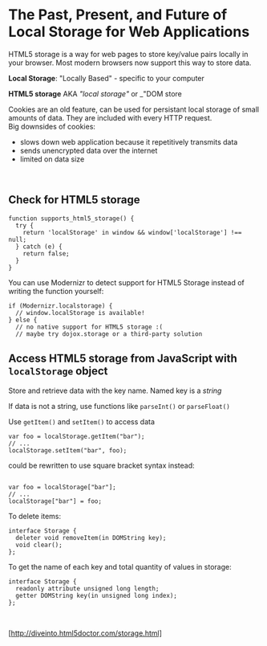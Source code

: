 # The Past, Present, and Future of Local Storage for Web Applications

HTML5 storage is a way for web pages to store key/value pairs locally in your browser. Most modern browsers now support this way to store data.

**Local Storage**: "Locally Based" - specific to your computer

**HTML5 storage** AKA _"local storage"_ or _"DOM store

Cookies are an old feature, can be used for persistant local storage of small amounts of data. They are included with every HTTP request.  
Big downsides of cookies:

- slows down web application because it repetitively transmits data
- sends unencrypted data over the internet
- limited on data size

<br>

## Check for HTML5 storage

```
function supports_html5_storage() {
  try {
    return 'localStorage' in window && window['localStorage'] !== null;
  } catch (e) {
    return false;
  }
}
```

You can use Modernizr to detect support for HTML5 Storage instead of writing the function yourself:

```
if (Modernizr.localstorage) {
  // window.localStorage is available!
} else {
  // no native support for HTML5 storage :(
  // maybe try dojox.storage or a third-party solution
```

## Access HTML5 storage from JavaScript with `localStorage` object

Store and retrieve data with the key name. Named key is a _string_ 

If data is not a string, use functions like `parseInt()` or `parseFloat()`


Use `getItem()` and `setItem()` to access data

```
var foo = localStorage.getItem("bar");
// ...
localStorage.setItem("bar", foo);

```

could be rewritten to use square bracket syntax instead:

```

var foo = localStorage["bar"];
// ...
localStorage["bar"] = foo;
```

To delete items:

```
interface Storage {
  deleter void removeItem(in DOMString key);
  void clear();
};
```

To get the name of each key and total quantity of values in storage:

```
interface Storage {
  readonly attribute unsigned long length;
  getter DOMString key(in unsigned long index);
};
```

<br>

[http://diveinto.html5doctor.com/storage.html]
